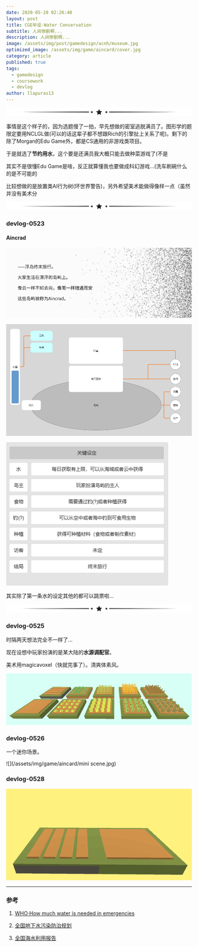 ```yaml
---
date: 2020-05-28 02:26:40
layout: post
title: CGE毕设·Water Conservation
subtitle: 人间惨剧啊...
description: 人间惨剧啊...
image: /assets/img/post/gamedesign/acnh/museum.jpg
optimized_image: /assets/img/game/aincard/cover.jpg
category: article
published: true
tags:
  - gamedesign
  - coursework
  - devlog
author: llapuras13
---
```


![](/assets/img/line.png)

事情是这个样子的，因为选题慢了一拍，早先想做的密室逃脱满员了。图形学的题限定要用NCLGL做(可以的话这辈子都不想跟Rich的引擎扯上关系了呢)。剩下的除了Morgan的Edu Game外，都是CS通用的非游戏类项目。

于是就选了**节约用水**，这个要是还满员我大概只能去做种菜游戏了(不是

其实不是很懂Edu Game是啥，反正就算懂我也要做成科幻游戏...(洗车刷碗什么的是不可能的

比较想做的是放置类AI行为树(环世界警告)，另外希望美术能做得像样一点（虽然并没有美术分

![](/assets/img/line.png)

### devlog-0523

#### Aincrad 

![](/assets/img/game/aincard/txt002.png)

![](/assets/img/game/aincard/1.png)

![](/assets/img/game/aincard/2.png)

其实除了第一条水的设定其他的都可以跳票啦...

![](/assets/img/line.png)

### devlog-0525

时隔两天想法完全不一样了...

现在设想中玩家扮演的是某大陆的**水源调配官**。

美术用magicavoxel（快就完事了）。清爽体素风。

![](/assets/img/game/aincard/asset01.jpg)

### devlog-0526

一个迷你场景。

![](/assets/img/game/aincard/mini scene.jpg)

### devlog-0528

![](/assets/img/game/aincard/growingcontroller.gif)




<hr>

### 参考

1. [WHO·How much water is needed in emergencies](https://www.who.int/water_sanitation_health/emergencies/WHO_TN_09_How_much_water_is_needed.pdf?ua=1)

2. [全国地下水污染防治规划](http://www.gov.cn/gongbao/content/2012/content_2121713.htm)

3. [全国海水利用报告](http://www.mnr.gov.cn/sj/sjfw/hy/gbgg/qghslybg/)